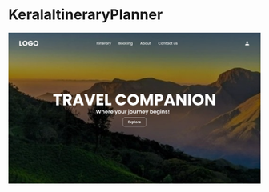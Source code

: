 # KeralaItineraryPlanner
![alt text](https://github.com/Gopps95/KeralaItineraryPlanner/blob/main/Desktop%20-%201.png)
